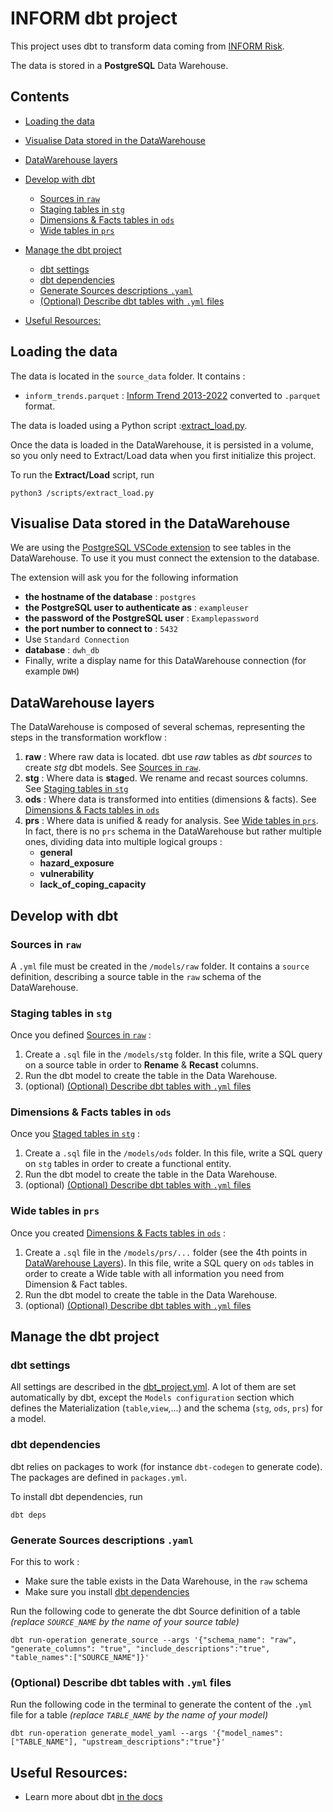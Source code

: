 # INFORM dbt project

This project uses dbt to transform data coming from [INFORM Risk](https://drmkc.jrc.ec.europa.eu/inform-index/INFORM-Risk).

The data is stored in a **PostgreSQL** Data Warehouse.

## Contents
* [Loading the data](#loading-the-data)
* [Visualise Data stored in the DataWarehouse](#visualise-data-stored-in-the-datawarehouse)
* [DataWarehouse layers](#datawarehouse-layers)
* [Develop with dbt](#develop-with-dbt)
    + [Sources in `raw`](#sources-in--raw-)
    + [Staging tables in `stg`](#staging-tables-in--stg-)
    + [Dimensions & Facts tables in `ods`](#dimensions---facts-tables-in--ods-)
    + [Wide tables in `prs`](#wide-tables-in--prs-)
* [Manage the dbt project](#manage-the-dbt-project)
    + [dbt settings](#dbt-settings)
    + [dbt dependencies](#dbt-dependencies)
    + [Generate Sources descriptions `.yaml`](#generate-sources-descriptions--yaml-)
    + [(Optional) Describe dbt tables with `.yml` files](#-optional--describe-dbt-tables-with--yml--files)
    
* [Useful Resources:](#useful-resources-)


## Loading the data
The data is located in the `source_data` folder. It contains : 
- `inform_trends.parquet` : [Inform Trend 2013-2022](https://drmkc.jrc.ec.europa.eu/inform-index/INFORM-Risk/Results-and-data/moduleId/1782/id/453/controller/Admin/action/Results) converted to `.parquet` format.

The data is loaded using a Python script :[extract_load.py](/src/extract_load.py). 

Once the data is loaded in the DataWarehouse, it is persisted in a volume, so you only need to Extract/Load data when you first initialize this project.

To run the **Extract/Load** script, run
```
python3 /scripts/extract_load.py
```

## Visualise Data stored in the DataWarehouse
We are using the [PostgreSQL VSCode extension](https://marketplace.visualstudio.com/items?itemName=ckolkman.vscode-postgres) to see tables in the DataWarehouse. To use it you must connect the extension to the database.

The extension will ask you for the following information
- **the hostname of the database** : `postgres`
- **the PostgreSQL user to authenticate as** : `exampleuser`
- **the password of the PostgreSQL user** : `Examplepassword`
- **the port number to connect to** : `5432`
- Use `Standard Connection`
- **database** : `dwh_db`
- Finally, write a display name for this DataWarehouse connection (for example `DWH`)

## DataWarehouse layers

The DataWarehouse is composed of several schemas, representing the steps in the transformation workflow :
1. **raw** : Where raw data is located. dbt use *raw* tables as *dbt sources* to create *stg* dbt models. See [Sources in `raw`](#sources-in-raw).
2. **stg** : Where data is **st**a**g**ed. We rename and recast sources columns. See [Staging tables in `stg`](#staging-tables-in-stg)
3. **ods** : Where data is transformed into entities (dimensions & facts). See [Dimensions & Facts tables in `ods`](#dimensions--facts-tables-in-ods)
4. **prs** : Where data is unified & ready for analysis. See [Wide tables in `prs`](#wide-tables-in-prs). In fact, there is no `prs` schema in the DataWarehouse but rather multiple ones, dividing data into multiple logical groups :
    - **general**
    - **hazard_exposure**
    - **vulnerability**
    - **lack_of_coping_capacity**


## Develop with dbt

### Sources in `raw`
A `.yml` file must be created in the `/models/raw` folder. It contains a `source` definition, describing a source table in the `raw` schema of the DataWarehouse.

### Staging tables in `stg`
Once you defined [Sources in `raw`](#sources-in-raw) :
1. Create a `.sql` file in the `/models/stg` folder. In this file, write a SQL query on a source table in order to **Rename** & **Recast** columns.
2. Run the dbt model to create the table in the Data Warehouse.
3. (optional) [(Optional) Describe dbt tables with `.yml` files](#optional-describe-dbt-tables-with-yml-files) 

### Dimensions & Facts tables in `ods`
Once you [Staged tables in `stg`](#staging-tables-in-stg) :
1. Create a `.sql` file in the `/models/ods` folder. In this file, write a SQL query on `stg` tables in order to create a functional entity.
2. Run the dbt model to create the table in the Data Warehouse.
3. (optional) [(Optional) Describe dbt tables with `.yml` files](#optional-describe-dbt-tables-with-yml-files)

### Wide tables in `prs`
Once you created [Dimensions & Facts tables in `ods`](#dimensions--facts-tables-in-ods) :
1. Create a `.sql` file in the `/models/prs/...` folder (see the 4th points in [DataWarehouse Layers](#datawarehouse-layers)). In this file, write a SQL query on `ods` tables in order to create a Wide table with all information you need from Dimension & Fact tables.
2. Run the dbt model to create the table in the Data Warehouse.
3. (optional) [(Optional) Describe dbt tables with `.yml` files](#optional-describe-dbt-tables-with-yml-files)

## Manage the dbt project

### dbt settings
All settings are described in the [dbt_project.yml](dbt_project.yml).
A lot of them are set automatically by dbt, except the `Models configuration` section which defines the Materialization (`table`,`view`,...) and the schema (`stg`, `ods`, `prs`) for a model.

### dbt dependencies
dbt relies on packages to work (for instance `dbt-codegen` to generate code).
The packages are defined in `packages.yml`.

To install dbt dependencies, run
```
dbt deps
```

### Generate Sources descriptions `.yaml`
For this to work :
- Make sure the table exists in the Data Warehouse, in the `raw` schema
- Make sure you install [dbt dependencies](#dbt-dependencies)

Run the following code to generate the dbt Source definition of a table *(replace `SOURCE_NAME` by the name of your source table)*
```
dbt run-operation generate_source --args '{"schema_name": "raw", "generate_columns": "true", "include_descriptions":"true", "table_names":["SOURCE_NAME"]}'
```


### (Optional) Describe dbt tables with `.yml` files
Run the following code in the terminal to generate the content of the `.yml` file for a table *(replace `TABLE_NAME` by the name of your model)*
```
dbt run-operation generate_model_yaml --args '{"model_names": ["TABLE_NAME"], "upstream_descriptions":"true"}'
```


## Useful Resources:
- Learn more about dbt [in the docs](https://docs.getdbt.com/docs/introduction)